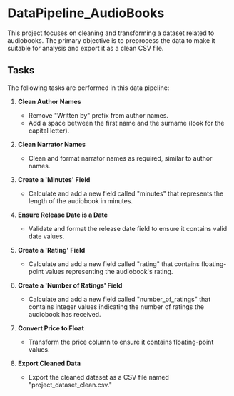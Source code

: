 # DataPipeline_AudioBooks

This project focuses on cleaning and transforming a dataset related to audiobooks. The primary objective is to preprocess the data to make it suitable for analysis and export it as a clean CSV file.

## Tasks

The following tasks are performed in this data pipeline:

1. **Clean Author Names**
   - Remove "Written by" prefix from author names.
   - Add a space between the first name and the surname (look for the capital letter).

2. **Clean Narrator Names**
   - Clean and format narrator names as required, similar to author names.

3. **Create a 'Minutes' Field**
   - Calculate and add a new field called "minutes" that represents the length of the audiobook in minutes.

4. **Ensure Release Date is a Date**
   - Validate and format the release date field to ensure it contains valid date values.

5. **Create a 'Rating' Field**
   - Calculate and add a new field called "rating" that contains floating-point values representing the audiobook's rating.

6. **Create a 'Number of Ratings' Field**
   - Calculate and add a new field called "number_of_ratings" that contains integer values indicating the number of ratings the audiobook has received.

7. **Convert Price to Float**
   - Transform the price column to ensure it contains floating-point values.

8. **Export Cleaned Data**
   - Export the cleaned dataset as a CSV file named "project_dataset_clean.csv."


